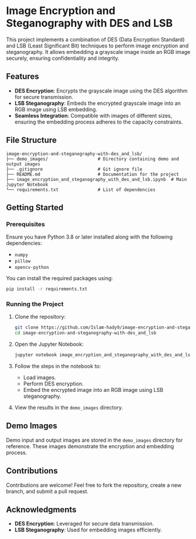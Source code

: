 # Image Encryption and Steganography with DES and LSB

This project implements a combination of DES (Data Encryption Standard) and LSB (Least Significant Bit) techniques to perform image encryption and steganography. It allows embedding a grayscale image inside an RGB image securely, ensuring confidentiality and integrity.

## Features

- **DES Encryption**: Encrypts the grayscale image using the DES algorithm for secure transmission.
- **LSB Steganography**: Embeds the encrypted grayscale image into an RGB image using LSB embedding.
- **Seamless Integration**: Compatible with images of different sizes, ensuring the embedding process adheres to the capacity constraints.

## File Structure

```
image-encryption-and-steganography-with-des_and_lsb/
├── demo_images/                   # Directory containing demo and output images
├── .gitignore                     # Git ignore file
├── README.md                      # Documentation for the project
├── image_encryption_and_steganography_with_des_and_lsb.ipynb  # Main Jupyter Notebook
└── requirements.txt               # List of dependencies
```

## Getting Started

### Prerequisites

Ensure you have Python 3.8 or later installed along with the following dependencies:

- `numpy`
- `pillow`
- `opencv-python`

You can install the required packages using:

```bash
pip install -r requirements.txt
```

### Running the Project

1. Clone the repository:
   ```bash
   git clone https://github.com/Islam-hady9/image-encryption-and-steganography-with-des_and_lsb.git
   cd image-encryption-and-steganography-with-des_and_lsb
   ```

2. Open the Jupyter Notebook:
   ```bash
   jupyter notebook image_encryption_and_steganography_with_des_and_lsb.ipynb
   ```

3. Follow the steps in the notebook to:
   - Load images.
   - Perform DES encryption.
   - Embed the encrypted image into an RGB image using LSB steganography.

4. View the results in the `demo_images` directory.

## Demo Images

Demo input and output images are stored in the `demo_images` directory for reference. These images demonstrate the encryption and embedding process.

## Contributions

Contributions are welcome! Feel free to fork the repository, create a new branch, and submit a pull request.

## Acknowledgments

- **DES Encryption**: Leveraged for secure data transmission.
- **LSB Steganography**: Used for embedding images efficiently.
